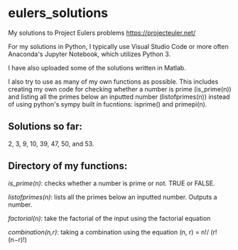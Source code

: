 # eulers_solutions
My solutions to Project Eulers problems https://projecteuler.net/

For my solutions in Python, I typically use Visual Studio Code or more often Anaconda's Jupyter Notebook, which utilizes Python 3. 

I have also uploaded some of the solutions written in Matlab. 

I also try to use as many of my own functions as possible. This includes creating my own code for checking whether a number is prime (is_prime(n)) and listing all the primes below an inputted number (listofprimes(n)) instead of using python's sympy built in fucntions: isprime() and primepi(n).

## Solutions so far:
2, 3, 9, 10, 39, 47, 50, and 53.

## Directory of my functions:
*is_prime(n)*: checks whether a number is prime or not. TRUE or FALSE.

*listofprimes(n)*: lists all the primes below an inputted number. Outputs a number. 

*factorial(n)*: take the factorial of the input using the factorial equation 

*combination(n,r)*: taking a combination using the equation (n, r) = n!/ (r!(n−r)!)
